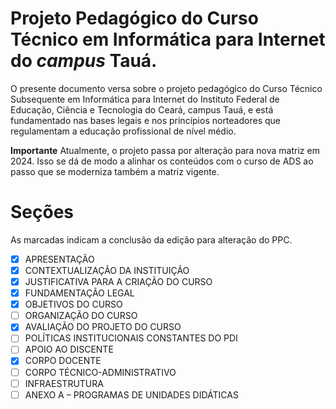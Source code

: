 # Projeto Pedagógico do Curso Técnico em Informática para Internet do *campus* Tauá.


O presente documento versa sobre o projeto pedagógico do Curso Técnico Subsequente em Informática para Internet do Instituto Federal de Educação, Ciência e Tecnologia do Ceará, campus Tauá, e está fundamentado nas bases legais e nos princípios norteadores que regulamentam a educação profissional de nível médio.

**Importante**
Atualmente, o projeto passa por alteração para nova matriz em 2024. Isso se dá de modo a alinhar os conteúdos com o curso de ADS ao passo que se moderniza também a matriz vigente.

# Seções

As marcadas indicam a conclusão da edição para alteração do PPC.

- [X] APRESENTAÇÃO
- [X] CONTEXTUALIZAÇÃO DA INSTITUIÇÃO
- [X] JUSTIFICATIVA PARA A CRIAÇÃO DO CURSO
- [X] FUNDAMENTAÇÃO LEGAL
- [X] OBJETIVOS DO CURSO
- [ ] ORGANIZAÇÃO DO CURSO
- [X] AVALIAÇÃO DO PROJETO DO CURSO 
- [ ] POLÍTICAS INSTITUCIONAIS CONSTANTES DO PDI
- [ ] APOIO AO DISCENTE
- [X] CORPO DOCENTE
- [ ] CORPO TÉCNICO-ADMINISTRATIVO
- [ ] INFRAESTRUTURA
- [ ] ANEXO A – PROGRAMAS DE UNIDADES DIDÁTICAS

